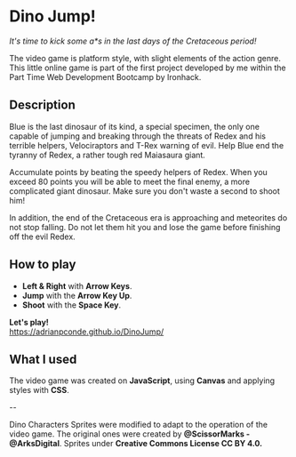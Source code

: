 # Dino Jump!

<i>It's time to kick some a*s in the last days of the Cretaceous period! </i>

The video game is platform style, with slight elements of the action genre. This little online game is part of the first project developed by me within the Part Time Web Development Bootcamp by Ironhack. 


## Description

Blue is the last dinosaur of its kind, a special specimen, the only one capable of jumping and breaking through the threats of Redex and his terrible helpers, Velociraptors and T-Rex warning of evil. Help Blue end the tyranny of Redex, a rather tough red Maiasaura giant. 

Accumulate points by beating the speedy helpers of Redex. When you exceed 80 points you will be able to meet the final enemy, a more complicated giant dinosaur. Make sure you don't waste a second to shoot him!

In addition, the end of the Cretaceous era is approaching and meteorites do not stop falling. Do not let them hit you and lose the game before finishing off the evil Redex.


## How to play


- **Left & Right** with **Arrow Keys**.
- **Jump** with the **Arrow Key Up**.
- **Shoot** with the **Space Key**.

<b>Let's play!</b> 
<br />
https://adrianpconde.github.io/DinoJump/


## What I used

The video game was created on **JavaScript**, using **Canvas** and applying styles with **CSS**.

--

Dino Characters Sprites were modified to adapt to the operation of the video game. The original ones were created by **@ScissorMarks - @ArksDigital**. Sprites under **Creative Commons License CC BY 4.0.**
